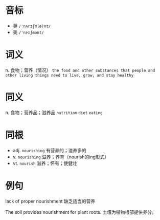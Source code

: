 # 音标

- 英 `/'nʌrɪʃm(ə)nt/`
- 美 `/'nɝɪʃmənt/`

# 词义

n. 食物；营养（情况）
`the food and other substances that people and other living things need to live, grow, and stay healthy`

# 同义

n. 食物；营养品；滋养品
`nutrition` `diet` `eating`

# 同根

- adj. `nourishing` 有营养的；滋养多的
- v. `nourishing` 滋养；养育（nourish的ing形式）
- vt. `nourish` 滋养；怀有；使健壮

# 例句

lack of proper nourishment
缺乏适当的营养

The soil provides nourishment for plant roots.
土壤为植物根部提供养分。


